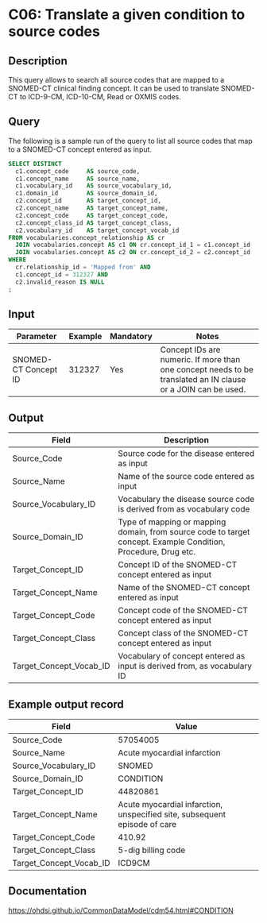 <!---
Group:condition
Name:C06 Translate a given condition to source codes
Author: Alberto Labarga
CDM Version: 5.4
-->

# C06: Translate a given condition to source codes

## Description
This query allows to search all source codes that are mapped to a SNOMED-CT clinical finding concept. It can be used to translate SNOMED-CT to ICD-9-CM, ICD-10-CM, Read or OXMIS codes.

## Query
The following is a sample run of the query to list all source codes that map to a SNOMED-CT concept entered as input.

```sql
SELECT DISTINCT
  c1.concept_code     AS source_code,
  c1.concept_name     AS source_name,
  c1.vocabulary_id    AS source_vocabulary_id,
  c1.domain_id        AS source_domain_id,
  c2.concept_id       AS target_concept_id,
  c2.concept_name     AS target_concept_name,
  c2.concept_code     AS target_concept_code,
  c2.concept_class_id AS target_concept_class,
  c2.vocabulary_id    AS target_concept_vocab_id
FROM vocabularies.concept_relationship AS cr
  JOIN vocabularies.concept AS c1 ON cr.concept_id_1 = c1.concept_id
  JOIN vocabularies.concept AS c2 ON cr.concept_id_2 = c2.concept_id
WHERE
  cr.relationship_id = 'Mapped from' AND
  c1.concept_id = 312327 AND
  c2.invalid_reason IS NULL
;
```
## Input

|  Parameter |  Example |  Mandatory |  Notes |
| --- | --- | --- | --- |
|  SNOMED-CT Concept ID |  312327 |  Yes | Concept IDs are numeric. If more than one concept needs to be translated an IN clause or a JOIN can be used. |

## Output

|  Field |  Description |
| --- | --- |
|  Source_Code |  Source code for the disease entered as input |
|  Source_Name |  Name of the source code entered as input |
|  Source_Vocabulary_ID |  Vocabulary the disease source code is derived from as vocabulary code |
|  Source_Domain_ID |  Type of mapping or mapping domain, from source code to target concept. Example Condition, Procedure, Drug etc. |
|  Target_Concept_ID |  Concept ID of the SNOMED-CT concept entered as input |
|  Target_Concept_Name |  Name of the SNOMED-CT concept entered as input |
|  Target_Concept_Code |  Concept code of the SNOMED-CT concept entered as input |
|  Target_Concept_Class |  Concept class of the SNOMED-CT concept entered as input |
|  Target_Concept_Vocab_ID |  Vocabulary of concept entered as input is derived from, as vocabulary ID |

## Example output record

|  Field |  Value |
| --- | --- |
|  Source_Code |  57054005 |
|  Source_Name |  Acute myocardial infarction |
|  Source_Vocabulary_ID |  SNOMED |
|  Source_Domain_ID |  CONDITION |
|  Target_Concept_ID |  44820861 |
|  Target_Concept_Name | Acute myocardial infarction, unspecified site, subsequent episode of care  |
|  Target_Concept_Code | 410.92  |
|  Target_Concept_Class |  5-dig billing code |
|  Target_Concept_Vocab_ID |  ICD9CM |

## Documentation
https://ohdsi.github.io/CommonDataModel/cdm54.html#CONDITION
